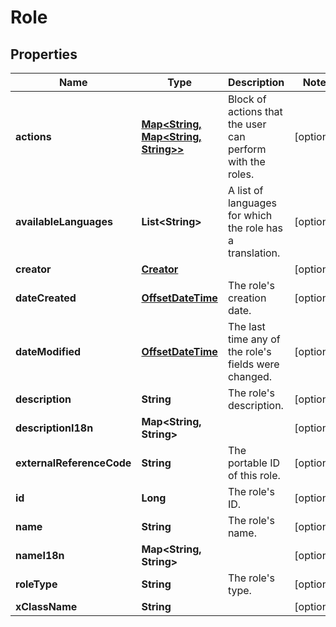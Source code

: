 # Role

## Properties
Name | Type | Description | Notes
------------ | ------------- | ------------- | -------------
**actions** | [**Map&lt;String, Map&lt;String, String&gt;&gt;**](Map.md) | Block of actions that the user can perform with the roles. |  [optional]
**availableLanguages** | **List&lt;String&gt;** | A list of languages for which the role has a translation. |  [optional]
**creator** | [**Creator**](Creator.md) |  |  [optional]
**dateCreated** | [**OffsetDateTime**](OffsetDateTime.md) | The role&#x27;s creation date. |  [optional]
**dateModified** | [**OffsetDateTime**](OffsetDateTime.md) | The last time any of the role&#x27;s fields were changed. |  [optional]
**description** | **String** | The role&#x27;s description. |  [optional]
**descriptionI18n** | **Map&lt;String, String&gt;** |  |  [optional]
**externalReferenceCode** | **String** | The portable ID of this role. |  [optional]
**id** | **Long** | The role&#x27;s ID. |  [optional]
**name** | **String** | The role&#x27;s name. |  [optional]
**nameI18n** | **Map&lt;String, String&gt;** |  |  [optional]
**roleType** | **String** | The role&#x27;s type. |  [optional]
**xClassName** | **String** |  |  [optional]
